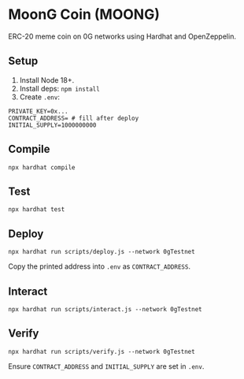 # MoonG Coin (MOONG)

ERC-20 meme coin on 0G networks using Hardhat and OpenZeppelin.

## Setup

1. Install Node 18+.
2. Install deps: `npm install`
3. Create `.env`:

```
PRIVATE_KEY=0x...
CONTRACT_ADDRESS= # fill after deploy
INITIAL_SUPPLY=1000000000
```

## Compile

```
npx hardhat compile
```

## Test

```
npx hardhat test
```

## Deploy

```
npx hardhat run scripts/deploy.js --network 0gTestnet
```

Copy the printed address into `.env` as `CONTRACT_ADDRESS`.

## Interact

```
npx hardhat run scripts/interact.js --network 0gTestnet
```

## Verify

```
npx hardhat run scripts/verify.js --network 0gTestnet
```

Ensure `CONTRACT_ADDRESS` and `INITIAL_SUPPLY` are set in `.env`.
